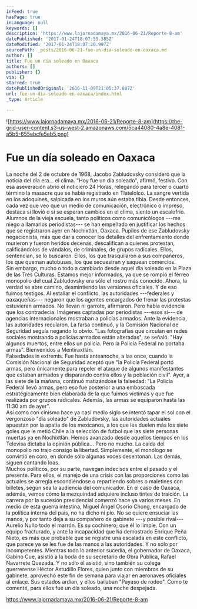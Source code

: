 ```yaml
---
inFeed: true
hasPage: true
inLanguage: null
keywords: []
description: 'https://www.lajornadamaya.mx/2016-06-21/Reporte-8-am'
datePublished: '2017-01-24T18:07:55.385Z'
dateModified: '2017-01-24T18:07:20.997Z'
sourcePath: _posts/2016-06-21-fue-un-dia-soleado-en-oaxaca.md
author: []
title: Fue un día soleado en Oaxaca
authors: []
publisher: {}
via: {}
starred: true
datePublishedOriginal: '2016-11-09T21:05:37.807Z'
url: fue-un-dia-soleado-en-oaxaca/index.html
_type: Article

---
```

![https://www.lajornadamaya.mx/2016-06-21/Reporte-8-am](https://the-grid-user-content.s3-us-west-2.amazonaws.com/5ca44080-4a8e-4081-a5b5-655ebcfe5eb5.png)

# Fue un día soleado en Oaxaca

La noche del 2 de octubre de 1968, Jacobo Zabludovsky consideró que la noticia del día era... el clima. "Hoy fue un día soleado", afirmó, festivo. Con esa aseveración abrió el noticiero 24 Horas, relegando para tercer o cuarto término la masacre que se había registrado en Tlatelolco. La sangre vertida en los adoquines, salpicada en los muros aún estaba tibia. Desde entonces, cada vez que veo que un medio de comunicación, electrónico o impreso, destaca si llovió o si se esperan cambios en el clima, siento un escalofrío.  
Alumnos de la vieja escuela, tanto políticos como comunicólogos ---me niego a llamarlos periodistas--- se han empeñado en justificar los hechos que se registraron ayer en Nochixtlán, Oaxaca. Pupilos de ese Zabludovsky negacionista, más que dar a conocer los detalles del enfrentamiento donde murieron y fueron heridos decenas, descalifican a quienes protestan, calificándolos de vándalos, de criminales, de grupos radicales. Ellos, sentencian, se lo buscaron. Ellos, los que trasquilaron a sus compañeros, los que queman autobuses, los que secuestran y saquean comercios.  
Sin embargo, mucho o todo a cambiado desde aquel día soleado en la Plaza de las Tres Culturas. Estamos mejor informados, ya que se rompió el férreo monopolio del cual Zabludovsky era sólo el rostro más conocido. Ahora, la verdad se abre camino, desmintiendo las versiones oficiales. Y de eso fuimos testigos. Al estallar el conflicto, las autoridades ---federales y oaxaqueñas--- negaron que los agentes encargados de frenar las protestas estuvieran armados. No llevan ni garrote, afirmaron. Pero había evidencia que los contradecía. Imágenes captadas por periodistas ---esos sí--- de agencias internacionales mostraban a policías armados. Ante la evidencia, las autoridades recularon. La farsa continuó, y la Comisión Nacional de Seguridad seguía negando lo obvio. "Las fotografías que circulan en redes sociales mostrando a policías armados están alteradas", se señaló. "Hay algunos muertos, entre ellos un policía. Pero la Policía Federal no portaba armas". Bienvenidos a Mentiraxtlán.  
Falsedades in extremis. Fue hasta anteanoche, a las once, cuando la Comisión Nacional de Seguridad aceptó que "la Policía Federal portó armas, pero únicamente para repeler el ataque de algunos manifestantes que estaban armados y disparando contra ellos y la población civil". Ayer, a las siete de la mañana, continuó matizándose la falsedad: "La Policía Federal llevó armas, pero eso fue posterior a una emboscada estratégicamente bien elaborada de la que fuimos víctimas y que fue realizada por grupos radicales. Además, las armas se equiparon hasta las 11:30 am de ayer".  
Así como con cinismo hace ya casi medio siglo se intentó tapar el sol con el vergonzoso "día soleado" de Zabludovsky, las autoridades actuales apuestan por la apatía de los mexicanos, a los que les duelen más los siete goles que le metió Chile a la selección de futbol que las siete personas muertas ya en Nochixtlán. Hemos avanzado desde aquellos tiempos en los Televisa dictaba la opinión pública... Pero no mucho. La caída del monopolio no trajo consigo la libertad. Simplemente, el monólogo se convirtió en coro, en donde sólo algunas voces desentonan. Las demás, siguen cantando loas.  
Muchos políticos, por su parte, navegan indecisos entre el pasado y el presente. Para ellos, el manejo de una crisis con las proporciones como las actuales se arregla escondiéndose o repartiendo sobres o maletines con billetes, según sea la audiencia del comunicador. En el caso de Oaxaca, además, vemos cómo la mezquindad adquiere incluso tintes de traición. La carrera por la sucesión presidencial comenzó hace ya varios meses. En medio de esta guerra intestina, Miguel Ángel Osorio Chong, encargado de la política interna del país, no ha dicho ni pío. No se quiere ensuciar las manos, y por tanto deja a su compañero de gabinete ---y posible rival--- Aurelio Nuño todo el marrón. Es su cochinero; que él lo limpie. Con un equipo fracturado, y ante la incapacidad que ha demostrado Enrique Peña Nieto, es más que probable que se registre una escalada en este conflicto, que parece ya se les fue de las manos a las autoridades. Y no sólo por incompetentes. Mientras todo lo anterior sucedía, el gobernador de Oaxaca, Gabino Cue, asistió a la boda de su secretario de Obra Pública, Rafael Navarrete Quezada. Y no sólo él asistió, sino también su colega guerrerense Héctor Astudillo Flores, quien junto con miembros de su gabinete, aprovechó este fin de semana para viajar en aeronaves oficiales al enlace. Sus estados ardían, y ellos bailaban "Payaso de rodeo". Como te comenté, para ellos fue un día soleado, una noche despejada.

https://www.lajornadamaya.mx/2016-06-21/Reporte-8-am